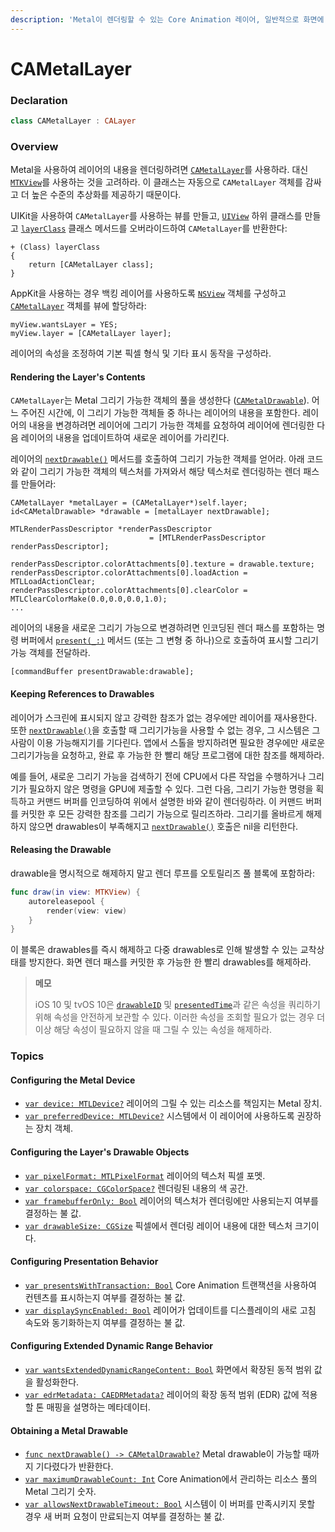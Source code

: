 ```yaml
---
description: 'Metal이 렌더링할 수 있는 Core Animation 레이어, 일반적으로 화면에 표시될 수 있다.'
---
```


# CAMetalLayer

### Declaration

```swift
class CAMetalLayer : CALayer
```

### Overview

Metal을 사용하여 레이어의 내용을 렌더링하려면 [`CAMetalLayer`](https://developer.apple.com/documentation/quartzcore/cametallayer)를 사용하라. 대신 [`MTKView`](https://developer.apple.com/documentation/metalkit/mtkview)를 사용하는 것을 고려하라. 이 클래스는 자동으로 `CAMetalLayer` 객체를 감싸고 더 높은 수준의 추상화를 제공하기 때문이다.

UIKit을 사용하여 `CAMetalLayer`를 사용하는 뷰를 만들고, [`UIView`](https://developer.apple.com/library/archive/releasenotes/iPhone/RN-iPhoneSDK/index.html#//apple_ref/doc/uid/TP40007428-CH1-SW18) 하위 클래스를 만들고 [`layerClass`](https://developer.apple.com/documentation/uikit/uiview/1622626-layerclass) 클래스 메서드를 오버라이드하여 `CAMetalLayer`를 반환한다:

```text
+ (Class) layerClass
{
    return [CAMetalLayer class];
}
```

AppKit을 사용하는 경우 백킹 레이어를 사용하도록 [`NSView`](https://developer.apple.com/documentation/appkit/nsview) 객체를 구성하고 [`CAMetalLayer`](https://developer.apple.com/documentation/quartzcore/cametallayer) 객체를 뷰에 할당하라:

```text
myView.wantsLayer = YES;
myView.layer = [CAMetalLayer layer];
```

레이어의 속성을 조정하여 기본 픽셀 형식 및 기타 표시 동작을 구성하라.

#### Rendering the Layer's Contents <a id="3385505"></a>

`CAMetalLayer`는 Metal 그리기 가능한 객체의 풀을 생성한다 \([`CAMetalDrawable`](https://developer.apple.com/documentation/quartzcore/cametaldrawable)\). 어느 주어진 시간에, 이 그리기 가능한 객체들 중 하나는 레이어의 내용을 포함한다. 레이어의 내용을 변경하려면 레이어에 그리기 가능한 객체를 요청하여 레이어에 렌더링한 다음 레이어의 내용을 업데이트하여 새로운 레이어를 가리킨다.

레이어의 [`nextDrawable()`](https://developer.apple.com/documentation/quartzcore/cametallayer/1478172-nextdrawable) 메서드를 호출하여 그리기 가능한 객체를 얻어라. 아래 코드와 같이 그리기 가능한 객체의 텍스처를 가져와서 해당 텍스처로 렌더링하는 렌더 패스를 만들어라:

```text
CAMetalLayer *metalLayer = (CAMetalLayer*)self.layer;
id<CAMetalDrawable> *drawable = [metalLayer nextDrawable];

MTLRenderPassDescriptor *renderPassDescriptor
                               = [MTLRenderPassDescriptor renderPassDescriptor];

renderPassDescriptor.colorAttachments[0].texture = drawable.texture;
renderPassDescriptor.colorAttachments[0].loadAction = MTLLoadActionClear;
renderPassDescriptor.colorAttachments[0].clearColor = MTLClearColorMake(0.0,0.0,0.0,1.0);
...
```

레이어의 내용을 새로운 그리기 가능으로 변경하려면 인코딩된 렌더 패스를 포함하는 명령 버퍼에서 [`present(_:)`](https://developer.apple.com/documentation/metal/mtlcommandbuffer/1443029-present) 메서드 \(또는 그 변형 중 하나\)으로 호출하여 표시할 그리기 가능 객체를 전달하라.

```text
[commandBuffer presentDrawable:drawable];
```

#### Keeping References to Drawables <a id="3385893"></a>

레이어가 스크린에 표시되지 않고 강력한 참조가 없는 경우에만 레이어를 재사용한다. 또한 [`nextDrawable()`](https://developer.apple.com/documentation/quartzcore/cametallayer/1478172-nextdrawable)을 호출할 때 그리기가능을 사용할 수 없는 경우, 그 시스템은 그 사람이 이용 가능해지기를 기다린다. 앱에서 스톨을 방지하려면 필요한 경우에만 새로운 그리기가능을 요청하고, 완료 후 가능한 한 빨리 해당 프로그램에 대한 참조를 해제하라.

예를 들어, 새로운 그리기 가능을 검색하기 전에 CPU에서 다른 작업을 수행하거나 그리기가 필요하지 않은 명령을 GPU에 제출할 수 있다. 그런 다음, 그리기 가능한 명령을 획득하고 커맨드 버퍼를 인코딩하여 위에서 설명한 바와 같이 렌더링하라. 이 커맨드 버퍼를 커밋한 후 모든 강력한 참조를 그리기 가능으로 릴리즈하라. 그리기를 올바르게 해제하지 않으면 drawables이 부족해지고 [`nextDrawable()`](https://developer.apple.com/documentation/quartzcore/cametallayer/1478172-nextdrawable) 호출은 nil을 리턴한다.

#### Releasing the Drawable <a id="3172024"></a>

drawable을 명시적으로 해제하지 말고 렌더 루프를 오토릴리즈 풀 블록에 포함하라:

```swift
func draw(in view: MTKView) {
    autoreleasepool {
        render(view: view)
    }
}
```

이 블록은 drawables를 즉시 해제하고 다중 drawables로 인해 발생할 수 있는 교착상태를 방지한다. 화면 렌더 패스를 커밋한 후 가능한 한 빨리 drawables를 해제하라.

> **메모**
>
> iOS 10 및 tvOS 10은 [`drawableID`](https://developer.apple.com/documentation/metal/mtldrawable/2806860-drawableid) 및 [`presentedTime`](https://developer.apple.com/documentation/metal/mtldrawable/2806855-presentedtime)과 같은 속성을 쿼리하기 위해 속성을 안전하게 보관할 수 있다. 이러한 속성을 조회할 필요가 없는 경우 더 이상 해당 속성이 필요하지 않을 때 그릴 수 있는 속성을 해제하라.

### Topics

#### Configuring the Metal Device

* [`var device: MTLDevice?`](https://developer.apple.com/documentation/quartzcore/cametallayer/1478163-device) 레이어의 그릴 수 있는 리소스를 책임지는 Metal 장치.
* [`var preferredDevice: MTLDevice?`](https://developer.apple.com/documentation/quartzcore/cametallayer/3175021-preferreddevice) 시스템에서 이 레이어에 사용하도록 권장하는 장치 객체.

#### Configuring the Layer's Drawable Objects

* [`var pixelFormat: MTLPixelFormat`](https://developer.apple.com/documentation/quartzcore/cametallayer/1478155-pixelformat) 레이어의 텍스처 픽셀 포멧.
* [`var colorspace: CGColorSpace?`](https://developer.apple.com/documentation/quartzcore/cametallayer/1478170-colorspace) 렌더링된 내용의 색 공간.
* [`var framebufferOnly: Bool`](https://developer.apple.com/documentation/quartzcore/cametallayer/1478168-framebufferonly) 레이어의 텍스처가 렌더링에만 사용되는지 여부를 결정하는 불 값.
* [`var drawableSize: CGSize`](https://developer.apple.com/documentation/quartzcore/cametallayer/1478174-drawablesize) 픽셀에서 렌더링 레이어 내용에 대한 텍스처 크기이다.

#### Configuring Presentation Behavior

* [`var presentsWithTransaction: Bool`](https://developer.apple.com/documentation/quartzcore/cametallayer/1478157-presentswithtransaction) Core Animation 트랜잭션을 사용하여 컨텐츠를 표시하는지 여부를 결정하는 불 값.
* [`var displaySyncEnabled: Bool`](https://developer.apple.com/documentation/quartzcore/cametallayer/2887087-displaysyncenabled) 레이어가 업데이트를 디스플레이의 새로 고침 속도와 동기화하는지 여부를 결정하는 불 값.

#### Configuring Extended Dynamic Range Behavior

* [`var wantsExtendedDynamicRangeContent: Bool`](https://developer.apple.com/documentation/quartzcore/cametallayer/1478161-wantsextendeddynamicrangecontent) 화면에서 확장된 동적 범위 값을 활성화한다.
* [`var edrMetadata: CAEDRMetadata?`](https://developer.apple.com/documentation/quartzcore/cametallayer/3182052-edrmetadata) 레이어의 확장 동적 범위 \(EDR\) 값에 적용할 톤 매핑을 설명하는 메타데이터.

#### Obtaining a Metal Drawable

* [`func nextDrawable() -> CAMetalDrawable?`](https://developer.apple.com/documentation/quartzcore/cametallayer/1478172-nextdrawable) Metal drawable이 가능할 때까지 기다렸다가 반환한다.
* [`var maximumDrawableCount: Int`](https://developer.apple.com/documentation/quartzcore/cametallayer/2938720-maximumdrawablecount) Core Animation에서 관리하는 리소스 풀의 Metal 그리기 숫자.
* [`var allowsNextDrawableTimeout: Bool`](https://developer.apple.com/documentation/quartzcore/cametallayer/2887086-allowsnextdrawabletimeout) 시스템이 이 버퍼를 만족시키지 못할 경우 새 버퍼 요청이 만료되는지 여부를 결정하는 불 값.

